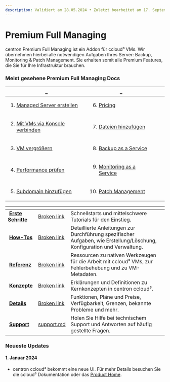 ```yaml
---
description: Validiert am 28.05.2024 • Zuletzt bearbeitet am 17. September 2024
---
```


# Premium Full Managing

centron Premium Full Managing ist ein Addon für ccloud³ VMs. Wir übernehmen hierbei alle notwendigen Aufgaben Ihres Server: Backup, Monitoring & Patch Management. Sie erhalten somit alle Premium Features, die Sie für Ihre Infrastruktur brauchen.



### Meist gesehene Premium Full Managing Docs

<table data-header-hidden><thead><tr><th>_</th><th>_</th><th data-hidden></th><th data-hidden></th></tr></thead><tbody><tr><td><ol><li><a href="how-tos/managed-vm-erstellen.md">Managed Server erstellen</a></li></ol></td><td><ol start="6"><li><a href="details/pricing.md">Pricing</a></li></ol></td><td></td><td></td></tr><tr><td><ol start="2"><li><a href="how-tos/via-konsole-verbinden.md">Mit VMs via Konsole verbinden</a></li></ol></td><td><ol start="7"><li><a href="https://app.gitbook.com/s/EGG2Onf254QEQYRC0RfO/how-tos/dateien-hinzufugen-und-entfernen">Dateien hinzufügen </a></li></ol></td><td></td><td></td></tr><tr><td><ol start="3"><li><a href="how-tos/vm-resize.md">VM vergrößern</a></li></ol></td><td><ol start="8"><li><a href="how-tos/monitoring-as-a-service.md">Backup as a Service</a></li></ol></td><td></td><td></td></tr><tr><td><ol start="4"><li><a href="how-tos/performance-beobachten.md">Performance prüfen</a></li></ol></td><td><ol start="9"><li><a href="how-tos/monitoring-as-a-service.md">Monitoring as a Service</a></li></ol></td><td></td><td></td></tr><tr><td><ol start="5"><li><a href="https://app.gitbook.com/o/qZfyhEIOoMD2Tm025WII/s/KMhKpeJSKbMbZqZ2Yud1/">Subdomain hinzufügen</a></li></ol></td><td><ol start="10"><li><a href="how-tos/patch-management-as-a-service.md">P</a><a href="how-tos/patch-management-as-a-service.md">atch Management</a></li></ol></td><td></td><td></td></tr></tbody></table>



<table data-view="cards"><thead><tr><th></th><th data-hidden data-card-target data-type="content-ref"></th><th data-hidden></th><th data-hidden></th></tr></thead><tbody><tr><td><img src="https://docs.digitalocean.com/images/icons/droplets.svg" alt=""> <a href="broken-reference"><strong>Erste Schritte</strong></a></td><td><a href="broken-reference">Broken link</a></td><td>Schnellstarts und mittelschwere Tutorials für den Einstieg.</td><td></td></tr><tr><td><img src="https://docs.digitalocean.com/images/icons/droplets.svg" alt=""> <a href="broken-reference"><strong>How-Tos</strong></a></td><td><a href="broken-reference">Broken link</a></td><td>Detaillierte Anleitungen zur Durchführung spezifischer Aufgaben, wie Erstellung/Löschung, Konfiguration und Verwaltung.</td><td></td></tr><tr><td><img src="https://docs.digitalocean.com/images/icons/droplets.svg" alt=""> <a href="broken-reference"><strong>Referenz</strong></a></td><td><a href="broken-reference">Broken link</a></td><td>Ressourcen zu nativen Werkzeugen für die Arbeit mit ccloud³ VMs, zur Fehlerbehebung und zu VM-Metadaten.</td><td></td></tr><tr><td><img src="https://docs.digitalocean.com/images/icons/droplets.svg" alt=""> <a href="broken-reference"><strong>Konzepte</strong></a></td><td><a href="broken-reference">Broken link</a></td><td>Erklärungen und Definitionen zu Kernkonzepten in centron ccloud³.</td><td></td></tr><tr><td><img src="https://docs.digitalocean.com/images/icons/droplets.svg" alt=""> <a href="broken-reference"><strong>Details</strong></a></td><td><a href="broken-reference">Broken link</a></td><td>Funktionen, Pläne und Preise, Verfügbarkeit, Grenzen, bekannte Probleme und mehr.</td><td></td></tr><tr><td><img src="https://docs.digitalocean.com/images/icons/droplets.svg" alt=""> <a href="support.md"><strong>Support</strong></a></td><td><a href="support.md">support.md</a></td><td>Holen Sie Hilfe bei technischem Support und Antworten auf häufig gestellte Fragen.</td><td></td></tr></tbody></table>

### Neueste Updates <a href="#latest-updates" id="latest-updates"></a>

#### 1. Januar 2024

* centron ccloud³ bekommt eine neue UI. Für mehr Details besuchen Sie die ccloud³ Dokumentation oder das [Product Home](https://app.gitbook.com/o/qZfyhEIOoMD2Tm025WII/s/ymdhIwB1oE5pwJlsY87A/).
